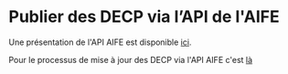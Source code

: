 # Publier des DECP via l’API de l'AIFE <!-- {docsify-ignore-all} -->

Une présentation de l'API AIFE est disponible [ici](https://communaute.chorus-pro.gouv.fr/documentation/presentation-de-lapi-donnees-essentielles/#1522314752134-2110dbbb-1becb5d1-16c22add-8ea0e6ee-471a).

Pour le processus de mise à jour des DECP via l'API AIFE c'est [là](https://communaute.chorus-pro.gouv.fr/donnees-essentielles-mettre-a-jour-les-donnees-essentielles/)
